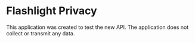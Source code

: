 # Flashlight Privacy
This application was created to test the new API. The application does not collect or transmit any data.
